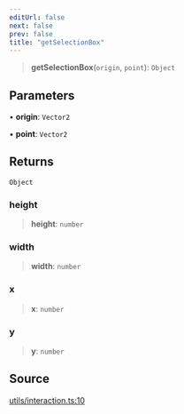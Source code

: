 ```yaml
---
editUrl: false
next: false
prev: false
title: "getSelectionBox"
---
```


> **getSelectionBox**(`origin`, `point`): `Object`

## Parameters

• **origin**: `Vector2`

• **point**: `Vector2`

## Returns

`Object`

### height

> **height**: `number`

### width

> **width**: `number`

### x

> **x**: `number`

### y

> **y**: `number`

## Source

[utils/interaction.ts:10](https://github.com/nodenogg-in/alpha-p2p/blob/290bb7e02213a2b959571227ba7e64b04c8ddc90/packages/infinitykit/src/utils/interaction.ts#L10)
